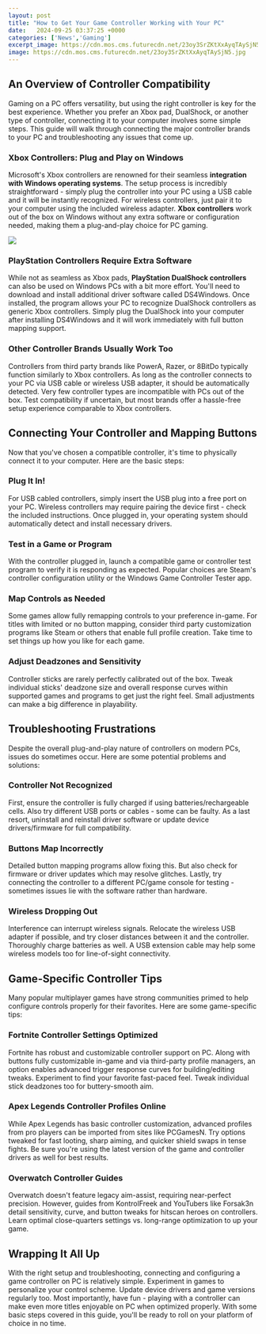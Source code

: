 ```yaml
---
layout: post
title: "How to Get Your Game Controller Working with Your PC"
date:   2024-09-25 03:37:25 +0000
categories: ['News','Gaming']
excerpt_image: https://cdn.mos.cms.futurecdn.net/23oy3SrZKtXxAyqTAySjN5.jpg
image: https://cdn.mos.cms.futurecdn.net/23oy3SrZKtXxAyqTAySjN5.jpg
---
```


## An Overview of Controller Compatibility 
Gaming on a PC offers versatility, but using the right controller is key for the best experience. Whether you prefer an Xbox pad, DualShock, or another type of controller, connecting it to your computer involves some simple steps. This guide will walk through connecting the major controller brands to your PC and troubleshooting any issues that come up.
### **Xbox Controllers: Plug and Play on Windows**
Microsoft's Xbox controllers are renowned for their seamless **integration with Windows operating systems**. The setup process is incredibly straightforward - simply plug the controller into your PC using a USB cable and it will be instantly recognized. For wireless controllers, just pair it to your computer using the included wireless adapter. **Xbox controllers** work out of the box on Windows without any extra software or configuration needed, making them a plug-and-play choice for PC gaming.

![](http://s3.amazonaws.com/digitaltrends-uploads-prod/2014/02/xbox-controller.jpg)
### **PlayStation Controllers Require Extra Software** 
While not as seamless as Xbox pads, **PlayStation DualShock controllers** can also be used on Windows PCs with a bit more effort. You'll need to download and install additional driver software called DS4Windows. Once installed, the program allows your PC to recognize DualShock controllers as generic Xbox controllers. Simply plug the DualShock into your computer after installing DS4Windows and it will work immediately with full button mapping support.
### **Other Controller Brands Usually Work Too**
Controllers from third party brands like PowerA, Razer, or 8BitDo typically function similarly to Xbox controllers. As long as the controller connects to your PC via USB cable or wireless USB adapter, it should be automatically detected. Very few controller types are incompatible with PCs out of the box. Test compatibility if uncertain, but most brands offer a hassle-free setup experience comparable to Xbox controllers.
## Connecting Your Controller and Mapping Buttons 
Now that you've chosen a compatible controller, it's time to physically connect it to your computer. Here are the basic steps:
### **Plug It In!** 
For USB cabled controllers, simply insert the USB plug into a free port on your PC. Wireless controllers may require pairing the device first - check the included instructions. Once plugged in, your operating system should automatically detect and install necessary drivers. 
### **Test in a Game or Program**
With the controller plugged in, launch a compatible game or controller test program to verify it is responding as expected. Popular choices are Steam's controller configuration utility or the Windows Game Controller Tester app.
### **Map Controls as Needed** 
Some games allow fully remapping controls to your preference in-game. For titles with limited or no button mapping, consider third party customization programs like Steam or others that enable full profile creation. Take time to set things up how you like for each game.
### **Adjust Deadzones and Sensitivity**
Controller sticks are rarely perfectly calibrated out of the box. Tweak individual sticks' deadzone size and overall response curves within supported games and programs to get just the right feel. Small adjustments can make a big difference in playability. 
## Troubleshooting Frustrations 
Despite the overall plug-and-play nature of controllers on modern PCs, issues do sometimes occur. Here are some potential problems and solutions:
### **Controller Not Recognized**
First, ensure the controller is fully charged if using batteries/rechargeable cells. Also try different USB ports or cables - some can be faulty. As a last resort, uninstall and reinstall driver software or update device drivers/firmware for full compatibility.
### **Buttons Map Incorrectly** 
Detailed button mapping programs allow fixing this. But also check for firmware or driver updates which may resolve glitches. Lastly, try connecting the controller to a different PC/game console for testing - sometimes issues lie with the software rather than hardware.
### **Wireless Dropping Out**
Interference can interrupt wireless signals. Relocate the wireless USB adapter if possible, and try closer distances between it and the controller. Thoroughly charge batteries as well. A USB extension cable may help some wireless models too for line-of-sight connectivity.
## Game-Specific Controller Tips
Many popular multiplayer games have strong communities primed to help configure controls properly for their favorites. Here are some game-specific tips:
### **Fortnite Controller Settings Optimized**
Fortnite has robust and customizable controller support on PC. Along with buttons fully customizable in-game and via third-party profile managers, an option enables advanced trigger response curves for building/editing tweaks. Experiment to find your favorite fast-paced feel. Tweak individual stick deadzones too for buttery-smooth aim. 
### **Apex Legends Controller Profiles Online** 
While Apex Legends has basic controller customization, advanced profiles from pro players can be imported from sites like PCGamesN. Try options tweaked for fast looting, sharp aiming, and quicker shield swaps in tense fights. Be sure you're using the latest version of the game and controller drivers as well for best results.
### **Overwatch Controller Guides** 
Overwatch doesn't feature legacy aim-assist, requiring near-perfect precision. However, guides from KontrolFreek and YouTubers like Forsak3n detail sensitivity, curve, and button tweaks for hitscan heroes on controllers. Learn optimal close-quarters settings vs. long-range optimization to up your game.
## Wrapping It All Up 
With the right setup and troubleshooting, connecting and configuring a game controller on PC is relatively simple. Experiment in games to personalize your control scheme. Update device drivers and game versions regularly too. Most importantly, have fun - playing with a controller can make even more titles enjoyable on PC when optimized properly. With some basic steps covered in this guide, you'll be ready to roll on your platform of choice in no time.